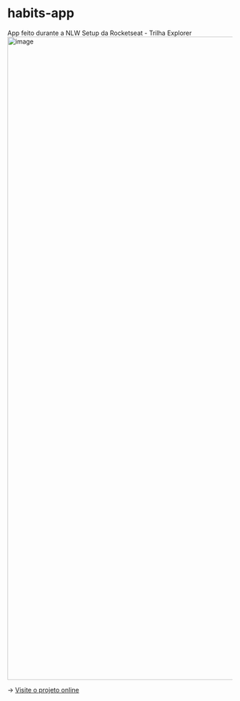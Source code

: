 # habits-app
App feito durante a NLW Setup da Rocketseat - Trilha Explorer
<img width="1440" alt="image" src="https://user-images.githubusercontent.com/88865565/213890426-a8596062-2595-4962-bc39-f988ef8425e8.png">

-> [Visite o projeto online](https://iuri-medina.github.io/habits-app)
